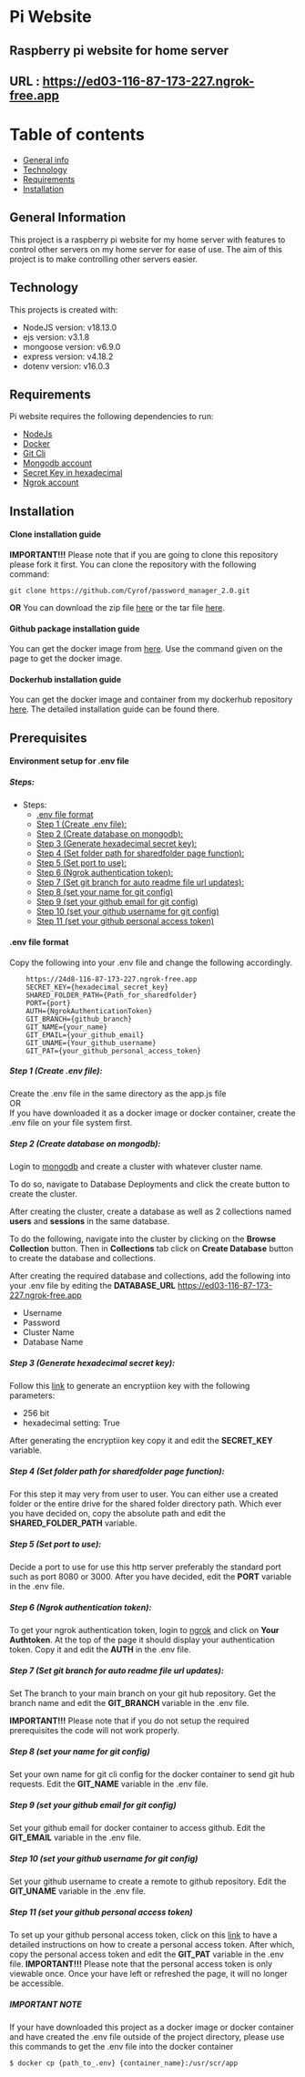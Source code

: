 # Pi Website
## Raspberry pi website for home server
## URL : https://ed03-116-87-173-227.ngrok-free.app
# Table of contents
* [General info](#general-information)
* [Technology](#technology)
* [Requirements](#requirements)
* [Installation](#installation)

## General Information
This project is a raspberry pi website for my home server with features to control other servers on my home server for ease of use.
The aim of this project is to make controlling other servers easier.

## Technology
This projects is created with:
* NodeJS version: v18.13.0
* ejs version: v3.1.8
* mongoose version: v6.9.0
* express version: v4.18.2
* dotenv version: v16.0.3

## Requirements
Pi website requires the following dependencies to run:
* [NodeJs](https://nodejs.org/en)
* [Docker](https://www.docker.com)
* [Git Cli](https://git-scm.com/downloads)
* [Mongodb account](https://www.mongodb.com)
* [Secret Key in hexadecimal](https://www.allkeysgenerator.com/Random/Security-Encryption-Key-Generator.aspx)
* [Ngrok account](https://ngrok.com)

## Installation
#### Clone installation guide
**IMPORTANT!!!** Please note that if you are going to clone this repository please fork it first.
You can clone the repository with the following command:
```console
git clone https://github.com/Cyrof/password_manager_2.0.git
```
**OR** 
You can download the zip file [here](https://github.com/Cyrof/pi_website/archive/refs/tags/v0.2-beta.zip) or the tar file [here](https://github.com/Cyrof/pi_website/archive/refs/tags/v0.2-beta.tar.gz).

#### Github package installation guide
You can get the docker image from [here](https://github.com/Cyrof/pi_website/pkgs/container/pi-website). Use the command given on the page to get the docker image.

#### Dockerhub installation guide
You can get the docker image and container from my dockerhub repository [here](https://hub.docker.com/repository/docker/cyrof/pi_website_docker/general). The detailed installation guide can be found there.


## Prerequisites
#### Environment setup for .env file
##### Steps:
  - Steps:
    - [.env file format](#env-file-format)
    - [Step 1 (Create .env file):](#step-1-create-env-file)
    - [Step 2 (Create database on mongodb):](#step-2-create-database-on-mongodb)
    - [Step 3 (Generate hexadecimal secret key):](#step-3-generate-hexadecimal-secret-key)
    - [Step 4 (Set folder path for sharedfolder page function):](#step-4-set-folder-path-for-sharedfolder-page-function)
    - [Step 5 (Set port to use):](#step-5-set-port-to-use)
    - [Step 6 (Ngrok authentication token):](#step-6-ngrok-authentication-token)
    - [Step 7 (Set git branch for auto readme file url updates):](#step-7-set-git-branch-for-auto-readme-file-url-updates)
    - [Step 8 (set your name for git config)](#step-8-set-your-name-for-git-config)
    - [Step 9 (set your github email for git config)](#step-9-set-your-github-email-for-git-config)
    - [Step 10 (set your github username for git config)](#step-10-set-your-github-username-for-git-config)
    - [Step 11 (set your github personal access token)](#step-11-set-your-github-personal-access-token)

#### .env file format
Copy the following into your .env file and change the following accordingly.
```environment
    https://24d8-116-87-173-227.ngrok-free.app
    SECRET_KEY={hexadecimal_secret_key}
    SHARED_FOLDER_PATH={Path_for_sharedfolder}
    PORT={port}
    AUTH={NgrokAuthenticationToken}
    GIT_BRANCH={github_branch}
    GIT_NAME={your_name}
    GIT_EMAIL={your_github_email}
    GIT_UNAME={Your_github_username}
    GIT_PAT={your_github_personal_access_token}
```

##### Step 1 (Create .env file):
Create the .env file in the same directory as the app.js file
<br>
OR
<br>
If you have downloaded it as a docker image or docker container, create the .env file on your file system first.

##### Step 2 (Create database on mongodb):
Login to [mongodb](https://www.mongodb.com) and create a cluster with whatever cluster name. 

To do so, navigate to Database Deployments and click the create button to create the cluster.

After creating the cluster, create a database as well as 2 collections named **users** and **sessions** in the same database.

To do the following, navigate into the cluster by clicking on the **Browse Collection** button. Then in **Collections** tab click on **Create Database** button to create the database and collections.

After creating the required database and collections, add the following into your .env file by editing the **DATABASE_URL** https://ed03-116-87-173-227.ngrok-free.app
* Username
* Password
* Cluster Name
* Database Name


##### Step 3 (Generate hexadecimal secret key):
Follow this [link](https://www.allkeysgenerator.com/Random/Security-Encryption-Key-Generator.aspx) to generate an encryptiion key with the following parameters:
* 256 bit
* hexadecimal setting: True

After generating the encryptiion key copy it and edit the **SECRET_KEY** variable.

##### Step 4 (Set folder path for sharedfolder page function):
For this step it may very from user to user. You can either use a created folder or the entire drive for the shared folder directory path.
Which ever you have decided on, copy the absolute path and edit the **SHARED_FOLDER_PATH** variable.

##### Step 5 (Set port to use):
Decide a port to use for use this http server preferably the standard port such as port 8080 or 3000. After you have decided, edit the **PORT** variable in the .env file.

##### Step 6 (Ngrok authentication token):
To get your ngrok authentication token, login to [ngrok](https://ngrok.com) and click on **Your Authtoken**. 
At the top of the page it should display your authentication token. Copy it and edit the **AUTH** in the .env file.

##### Step 7 (Set git branch for auto readme file url updates):
Set The branch to your main branch on your git hub repository. Get the branch name and edit the **GIT_BRANCH** variable in the .env file.

**IMPORTANT!!!** Please note that if you do not setup the required prerequisites the code will not work properly.

##### Step 8 (set your name for git config)
Set your own name for git cli config for the docker container to send git hub requests. Edit the **GIT_NAME** variable in the .env file.

##### Step 9 (set your github email for git config)
Set your github email for docker container to access github. Edit the **GIT_EMAIL** variable in the .env file.

##### Step 10 (set your github username for git config)
Set your github username to create a remote to github repository. Edit the **GIT_UNAME** variable in the .env file.

##### Step 11 (set your github personal access token)
To set up your github personal access token, click on this [link](https://docs.github.com/en/enterprise-server@3.4/authentication/keeping-your-account-and-data-secure/creating-a-personal-access-token) to have a detailed instructions on how to create a personal access token. After which, copy the personal access token and edit the **GIT_PAT** variable in the .env file.
**IMPORTANT!!!** Please note that the personal access token is only viewable once. Once your have left or refreshed the page, it will no longer be accessible.

##### IMPORTANT NOTE
If your have downloaded this project as a docker image or docker container and have created the .env file outside of the project directory, please use this commands to get the .env file into the docker container
``` console
$ docker cp {path_to_.env} {container_name}:/usr/scr/app
```